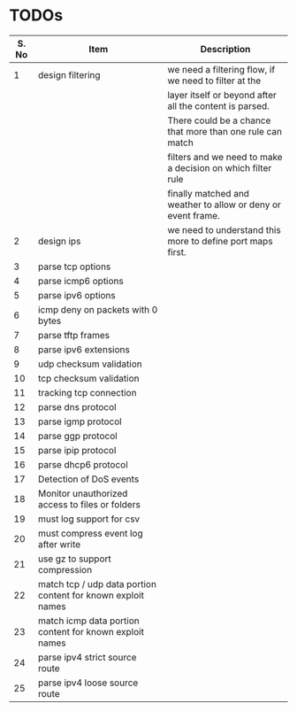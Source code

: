 # TODOs

| S. No | Item | Description |
|-------|------|-------------|
| 1 | design filtering | we need a filtering flow, if we need to filter at the        |
|   |                  | layer itself or beyond after all the content is parsed.      |
|   |                  | There could be a chance that more than one rule can match    |
|   |                  | filters and we need to make a decision on which filter rule  |
|   |                  | finally matched and weather to allow or deny or event frame. |
| 2 | design ips       | we need to understand this more to define port maps first.   |
| 3 | parse tcp options   | |
| 4 | parse icmp6 options | |
| 5 | parse ipv6 options | |
| 6 | icmp deny on packets with 0 bytes | |
| 7 | parse tftp frames |
| 8 | parse ipv6 extensions | |
| 9 | udp checksum validation | |
| 10 | tcp checksum validation | |
| 11 | tracking tcp connection | |
| 12 | parse dns protocol | |
| 13 | parse igmp protocol | |
| 14 | parse ggp protocol | |
| 15 | parse ipip protocol | |
| 16 | parse dhcp6 protocol | |
| 17 | Detection of DoS events | |
| 18 | Monitor unauthorized access to files or folders | |
| 19 | must log support for csv | |
| 20 | must compress event log after write | |
| 21 | use gz to support compression | |
| 22 | match tcp / udp data portion content for known exploit names |
| 23 | match icmp data portion content for known exploit names |
| 24 | parse ipv4 strict source route |
| 25 | parse ipv4 loose source route |
